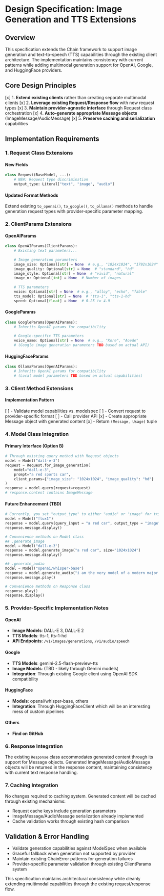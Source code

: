 # Design Specification: Image Generation and TTS Extensions

## Overview

This specification extends the Chain framework to support image generation and text-to-speech (TTS) capabilities through the existing client architecture. The implementation maintains consistency with current patterns while adding multimodal generation support for OpenAI, Google, and HuggingFace providers.

## Core Design Principles

[x] 1. **Extend existing clients** rather than creating separate multimodal clients
[x] 2. **Leverage existing Request/Response flow** with new request types
[x] 3. **Maintain provider-agnostic interface** through Request class orchestration
[x] 4. **Auto-generate appropriate Message objects** (ImageMessage/AudioMessage)
[x] 5. **Preserve caching and serialization** capabilities

## Implementation Requirements

### 1. Request Class Extensions

#### New Fields
```python
class Request(BaseModel, ...):
    # NEW: Request type discrimination
    output_type: Literal["text", "image", "audio"]
```
#### Updated Format Methods
Extend existing `to_openai()`, `to_google()`, `to_ollama()` methods to handle generation request types with provider-specific parameter mapping.

### 2. ClientParams Extensions

#### OpenAIParams
```python
class OpenAIParams(ClientParams):
    # Existing text parameters...
    
    # Image generation parameters
    image_size: Optional[str] = None  # e.g., "1024x1024", "1792x1024"
    image_quality: Optional[str] = None  # "standard", "hd" 
    image_style: Optional[str] = None  # "vivid", "natural"
    image_n: Optional[int] = None  # Number of images
    
    # TTS parameters
    voice: Optional[str] = None  # e.g., "alloy", "echo", "fable"
    tts_model: Optional[str] = None  # "tts-1", "tts-1-hd"
    speed: Optional[float] = None  # 0.25 to 4.0
```

#### GoogleParams  
```python
class GoogleParams(OpenAIParams):
    # Inherits OpenAI params for compatibility
    
    # Google-specific TTS parameters
    voice_name: Optional[str] = None  # e.g., "Kore", "Aoede"
    # (Google image generation parameters TBD based on actual API)
```

#### HuggingFaceParams
```python
class OllamaParams(OpenAIParams):
    # Inherits OpenAI params for compatibility
    # (Local model parameters TBD based on actual capabilities)
```

### 3. Client Method Extensions

#### Implementation Pattern
[ ] - Validate model capabilities vs. modelspec
[ ] - Convert request to provider-specific format
[ ] - Call provider API
[x] - Create appropriate Message object with generated content
[x] - Return `(Message, Usage)` tuple

### 4. Model Class Integration

#### Primary Interface (Option B)
```python
# Through existing query method with Request objects
model = Model("dall-e-3")
request = Request.for_image_generation(
    model="dall-e-3", 
    prompt="a red sports car",
    client_params={"image_size": "1024x1024", "image_quality": "hd"}
)
response = model.query(request=request)
# response.content contains ImageMessage
```

#### Future Enhancement (TBD)
```python
# Currently, you set "output_type" to either "audio" or "image" for tts/imagegen (query_input string is the prompt, naturally)
model = Model("flux1")
response = model.query(query_input = "a red car", output_type = "image")
response.message.display()

# Convenience methods on Model class
## .generate_image
model = Model("dall-e-3")
response = model.generate_image("a red car", size="1024x1024")
response.message.display()

## .generate_audio
model = Model("openai/whisper-base")
response = model.generate_audio("i am the very model of a modern major general")
response.message.play()

# Convenience methods on Response class
response.play()
response.display()
```


### 5. Provider-Specific Implementation Notes

#### OpenAI
- **Image Models**: DALL-E 3, DALL-E 2
- **TTS Models**: tts-1, tts-1-hd  
- **API Endpoints**: `/v1/images/generations`, `/v1/audio/speech`

#### Google  
- **TTS Models**: gemini-2.5-flash-preview-tts
- **Image Models**: (TBD - likely through Gemini models)
- **Integration**: Through existing Google client using OpenAI SDK compatibility

#### HuggingFace
- **Models**: openai/whisper-base, others
- **Integration**: Through HuggingFaceClient which will be an interesting mess of custom pipelines

#### Others
- **Find on GitHub**

### 6. Response Integration

The existing `Response` class accommodates generated content through its support for Message objects. Generated ImageMessage/AudioMessage objects will be returned in the response content, maintaining consistency with current text response handling.

### 7. Caching Integration

No changes required to caching system. Generated content will be cached through existing mechanisms:
- Request cache keys include generation parameters
- ImageMessage/AudioMessage serialization already implemented
- Cache validation works through existing hash comparison

## Validation & Error Handling

- Validate generation capabilities against ModelSpec when available
- Graceful fallback when generation not supported by provider
- Maintain existing ChainError patterns for generation failures
- Provider-specific parameter validation through existing ClientParams system

This specification maintains architectural consistency while cleanly extending multimodal capabilities through the existing request/response flow.
